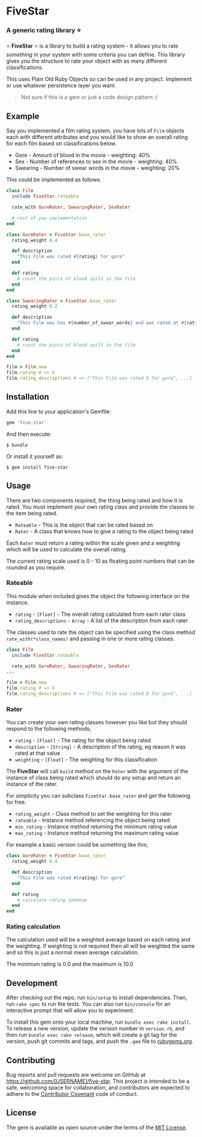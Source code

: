 # FiveStar
### A generic rating library :star:

:star: **FiveStar** :star: is a library to build a rating system - it allows you to rate *something* in your system with some criteria you can define. This library gives you the structure to rate your object with as many different classifications.

This uses Plain Old Ruby Objects so can be used in any project. Implement or use whatever persistence layer you want.

> Not sure if this is a gem or just a code design pattern :/

## Example

Say you implemented a film rating system, you have lots of `Film` objects each with different attributes and you would like to show an overall rating for each film based on classifications below.

* Gore - Amount of blood in the movie - weighting: 40%
* Sex - Number of references to sex in the movie - weighting: 40%
* Swearing - Number of swear words in the movie - weighting: 20%

This could be implemented as follows.

```ruby
class Film
  include FiveStar.rateable

  rate_with GoreRater, SwearingRater, SexRater

  # rest of you implementation
end

class GoreRater < FiveStar.base_rater
  rating_weight 0.4

  def description
    "This Film was rated #{rating} for gore"
  end

  def rating
    # count the pints of blood spilt in the film
  end
end

class SwearingRater < FiveStar.base_rater
  rating_weight 0.2

  def description
    "This Film was has #{number_of_swear_words} and was rated at #{rating}"
  end

  def rating
    # count the pints of blood spilt in the film
  end
end

film = Film.new
film.rating # => 6
film.rating_descriptions # => ["This Film was rated 8 for gore", ...]

```

## Installation

Add this line to your application's Gemfile:

```ruby
gem 'five-star'
```

And then execute:

    $ bundle

Or install it yourself as:

    $ gem install five-star


## Usage

There are two components required, the thing being rated and how it is rated. You must implement your own rating class and provide the classes to the item being rated.

* `Rateable` - This is the object that can be rated based on
* `Rater` - A class that knows how to give a rating to the object being rated

Each `Rater` must return a rating within the scale given and a weighting which will be used to calculate the overall rating.

The current rating scale used is 0 - 10 as floating point numbers that can be rounded as you require.

### Rateable

This module when included gives the object the following interface on the instance.

* `rating` - `[Float]` -  The overall rating calculated from each rater class
* `rating_descriptions` - `Array` - A list of the description from each rater

The classes used to rate the object can be specified using the class method `rate_with(*class_names)` and passing in one or more rating classes.

```ruby
class Film
  include FiveStar.rateable

  rate_with GoreRater, SwearingRater, SexRater
...

film = Film.new
film.rating # => 6
film.rating_descriptions # => ["This Film was rated 8 for gore", ...]
```

### Rater

You can create your own rating classes however you like but they should respond to the following methods;

* `rating` - `[Float]` - The rating for the object being rated
* `description` - `[String]` - A description of the rating, eg reason it was rated at that value
* `weighting` - `[Float]` - The weighting for this classification

The **FiveStar** will call `build` method on the `Rater` with the argument of the instance of class being rated which should do any setup and return an instance of the rater.

For simplicity you can subclass `FiveStar.base_rater` and get the following for free.

* `rating_weight` - Class method to set the weighting for this rater
* `rateable` - Instance method referencing the object being rated
* `min_rating` - Instance method returning the minimum rating value
* `max_rating` - Instance method returning the maximum rating value

For example a basic version could be something like this;

```ruby
class GoreRater < FiveStar.base_rater
  rating_weight 0.4

  def description
    "This Film was rated #{rating} for gore"
  end

  def rating
    # calculate rating somehow
  end
end
```

### Rating calculation

The calculation used will be a weighted average based on each rating and the weighting. If weighting is not required then all will be weighted the same and so this is just a normal mean average calculation.

The minimum rating is 0.0 and the maximum is 10.0


## Development

After checking out the repo, run `bin/setup` to install dependencies. Then, run `rake spec` to run the tests. You can also run `bin/console` for an interactive prompt that will allow you to experiment.

To install this gem onto your local machine, run `bundle exec rake install`. To release a new version, update the version number in `version.rb`, and then run `bundle exec rake release`, which will create a git tag for the version, push git commits and tags, and push the `.gem` file to [rubygems.org](https://rubygems.org).

## Contributing

Bug reports and pull requests are welcome on GitHub at https://github.com/[USERNAME]/five-star. This project is intended to be a safe, welcoming space for collaboration, and contributors are expected to adhere to the [Contributor Covenant](contributor-covenant.org) code of conduct.


## License

The gem is available as open source under the terms of the [MIT License](http://opensource.org/licenses/MIT).

